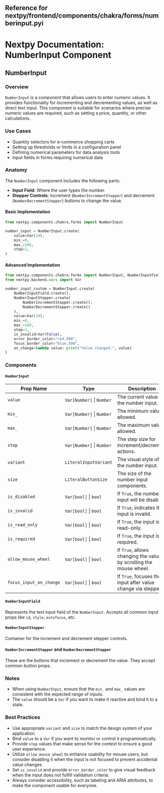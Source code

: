 ##  Reference for nextpy/frontend/components/chakra/forms/numberinput.pyi

# Nextpy Documentation: NumberInput Component

## NumberInput

### Overview

`NumberInput` is a component that allows users to enter numeric values. It provides functionality for incrementing and decrementing values, as well as direct text input. This component is suitable for scenarios where precise numeric values are required, such as setting a price, quantity, or other calculations.

### Use Cases

- Quantity selectors for e-commerce shopping carts
- Setting up thresholds or limits in a configuration panel
- Defining numerical parameters for data analysis tools
- Input fields in forms requiring numerical data

### Anatomy

The `NumberInput` component includes the following parts:

- **Input Field**: Where the user types the number.
- **Stepper Controls**: Increment (`NumberIncrementStepper`) and decrement (`NumberDecrementStepper`) buttons to change the value.

#### Basic Implementation

```python
from nextpy.components.chakra.forms import NumberInput

number_input = NumberInput.create(
    value=Var(10),
    min_=0,
    max_=100,
    step=1,
)

```

#### Advanced Implementation

```python
from nextpy.components.chakra.forms import NumberInput, NumberInputField, NumberInputStepper, NumberIncrementStepper, NumberDecrementStepper
from nextpy.backend.vars import Var

number_input_custom = NumberInput.create(
    NumberInputField.create(),
    NumberInputStepper.create(
        NumberIncrementStepper.create(),
        NumberDecrementStepper.create()
    ),
    value=Var(10),
    min_=0,
    max_=100,
    step=1,
    is_invalid=Var(False),
    error_border_color="red.500",
    focus_border_color="blue.500",
    on_change=lambda value: print("Value changed:", value)
)
```

### Components

#### `NumberInput`

| Prop Name               | Type                      | Description |
|-------------------------|---------------------------|-------------|
| `value`                 | `Var[Number]` \| `Number` | The current value of the number input. |
| `min_`                  | `Var[Number]` \| `Number` | The minimum value allowed. |
| `max_`                  | `Var[Number]` \| `Number` | The maximum value allowed. |
| `step`                  | `Var[Number]` \| `Number` | The step size for increment/decrement actions. |
| `variant`               | `LiteralInputVariant`     | The visual style of the number input. |
| `size`                  | `LiteralButtonSize`       | The size of the number input components. |
| `is_disabled`           | `Var[bool]` \| `bool`     | If `True`, the number input will be disabled. |
| `is_invalid`            | `Var[bool]` \| `bool`     | If `True`, indicates the input is invalid. |
| `is_read_only`          | `Var[bool]` \| `bool`     | If `True`, the input is read-only. |
| `is_required`           | `Var[bool]` \| `bool`     | If `True`, the input is required. |
| `allow_mouse_wheel`     | `Var[bool]` \| `bool`     | If `True`, allows changing the value by scrolling the mouse wheel. |
| `focus_input_on_change` | `Var[bool]` \| `bool`     | If `True`, focuses the input after value change via stepper. |

#### `NumberInputField`

Represents the text input field of the `NumberInput`. Accepts all common input props like `id`, `style`, `autofocus`, etc.

#### `NumberInputStepper`

Container for the increment and decrement stepper controls.

#### `NumberIncrementStepper` and `NumberDecrementStepper`

These are the buttons that increment or decrement the value. They accept common button props.

### Notes

- When using `NumberInput`, ensure that the `min_` and `max_` values are consistent with the expected range of inputs.
- The `value` should be a `Var` if you want to make it reactive and bind it to a state.

### Best Practices

- Use appropriate `variant` and `size` to match the design system of your application.
- Bind `value` to a `Var` if you want to monitor or control it programmatically.
- Provide `step` values that make sense for the context to ensure a good user experience.
- Utilize `allow_mouse_wheel` to enhance usability for mouse users, but consider disabling it when the input is not focused to prevent accidental value changes.
- Set `is_invalid` and provide `error_border_color` to give visual feedback when the input does not fulfill validation criteria.
- Always consider accessibility, such as labeling and ARIA attributes, to make the component usable for everyone.